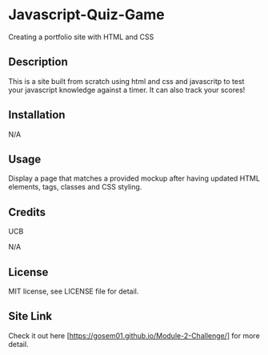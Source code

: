# Javascript-Quiz-Game
Creating a portfolio site with HTML and CSS

## Description

This is a site built from scratch using html and css and javascritp to test your javascript knowledge against a timer. It can also track your scores!

## Installation

N/A

## Usage
Display a page that matches a provided mockup after having updated HTML elements, tags, classes and CSS styling.

## Credits

UCB

N/A

## License

MIT license, see LICENSE file for detail.

## Site Link
Check it out here [https://gosem01.github.io/Module-2-Challenge/] for more detail.
